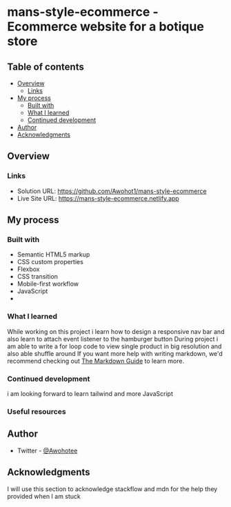 # mans-style-ecommerce - Ecommerce website for a botique store


## Table of contents

- [Overview](#overview)
  - [Links](#links)
- [My process](#my-process)
  - [Built with](#built-with)
  - [What I learned](#what-i-learned)
  - [Continued development](#continued-development)
- [Author](#author)
- [Acknowledgments](#acknowledgments)


## Overview


### Links

- Solution URL: https://github.com/Awohot1/mans-style-ecommerce
- Live Site URL: https://mans-style-ecommerce.netlify.app

## My process

### Built with

- Semantic HTML5 markup
- CSS custom properties
- Flexbox
- CSS transition 
- Mobile-first workflow
- JavaScript 
- 

### What I learned

While working on this project i learn how to design a responsive nav bar and also learn to attach event listener to the hamburger button 
During project i am able to write a for loop code to view single product in big resolution and also able shuffle around 
If you want more help with writing markdown, we'd recommend checking out [The Markdown Guide](https://www.markdownguide.org/) to learn more.

### Continued development

i am looking forward to learn tailwind and more JavaScript 
### Useful resources


## Author

- Twitter - [@Awohotee](https://www.twitter.com/Awohotee)


## Acknowledgments

I will use this section to acknowledge stackflow and mdn for the help they provided when I am stuck 
